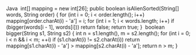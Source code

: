 Java
​
int[] mapping = new int[26];
public boolean isAlienSorted(String[] words, String order) {
for (int i = 0; i < order.length(); i++)
mapping[order.charAt(i) - 'a'] = i;
for (int i = 1; i < words.length; i++)
if (bigger(words[i - 1], words[i]))
return false;
return true;
}
​
boolean bigger(String s1, String s2) {
int n = s1.length(), m = s2.length();
for (int i = 0; i < n && i < m; ++i)
if (s1.charAt(i) != s2.charAt(i))
return mapping[s1.charAt(i) - 'a'] > mapping[s2.charAt(i) - 'a'];
return n > m;
}